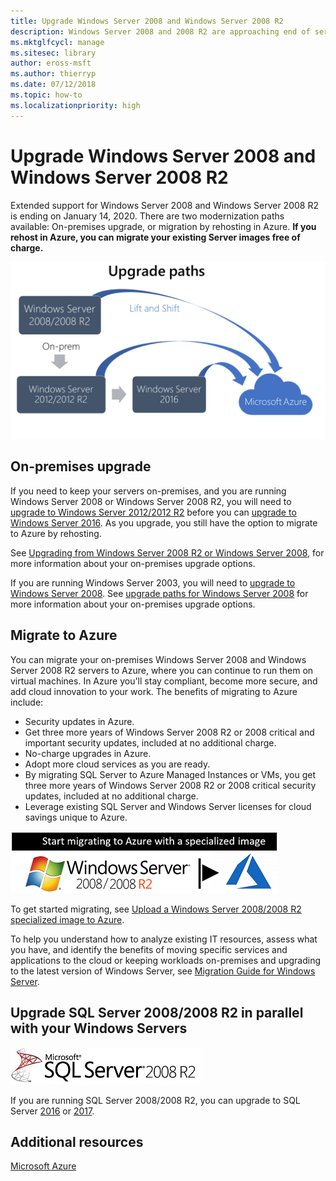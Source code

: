 ```yaml
---
title: Upgrade Windows Server 2008 and Windows Server 2008 R2
description: Windows Server 2008 and 2008 R2 are approaching end of service. Learn how to upgrade on-premises or rehost to Azure.
ms.mktglfcycl: manage
ms.sitesec: library
author: eross-msft
ms.author: thierryp
ms.date: 07/12/2018
ms.topic: how-to
ms.localizationpriority: high
---
```


# Upgrade Windows Server 2008 and Windows Server 2008 R2

Extended support for Windows Server 2008 and Windows Server 2008 R2 is ending on January 14, 2020. There are two modernization paths available: On-premises upgrade, or migration by rehosting in Azure. **If you rehost in Azure, you can migrate your existing Server images free of charge.**

![Flow chart describing upgrade paths from Windows Server 2008](media/WS08_upgrade_paths.png)


## On-premises upgrade
If you need to keep your servers on-premises, and you are running Windows Server 2008 or Windows Server 2008 R2, you will need to [upgrade to Windows Server 2012/2012 R2](installation-and-upgrade.md#upgrading-to-windows-server-2012-r2) before you can [upgrade to Windows Server 2016](installation-and-upgrade.md#upgrading-to-windows-server-2016). As you upgrade, you still have the option to migrate to Azure by rehosting.

See [Upgrading from Windows Server 2008 R2 or Windows Server 2008](installation-and-upgrade.md#upgrading-from-windows-server-2008-r2-or-windows-server-2008), for more information about your on-premises upgrade options.

If you are running Windows Server 2003, you will need to [upgrade to Windows Server 2008](/previous-versions/windows/it-pro/windows-server-2008-r2-and-2008/ff972408(v%3dws.10)). See [upgrade paths for Windows Server 2008](/previous-versions/windows/it-pro/windows-server-2008-r2-and-2008/dd979563(v=ws.10)) for more information about your on-premises upgrade options.


## Migrate to Azure
You can migrate your on-premises Windows Server 2008 and Windows Server 2008 R2 servers to Azure, where you can continue to run them on virtual machines. In Azure you'll stay compliant, become more secure, and add cloud innovation to your work. The benefits of migrating to Azure include:

- Security updates in Azure.
- Get three more years of Windows Server 2008 R2 or 2008 critical and important security updates, included at no additional charge.
- No-charge upgrades in Azure.
- Adopt more cloud services as you are ready.
- By migrating SQL Server to Azure Managed Instances or VMs, you get three more years of Windows Server 2008 R2 or 2008 critical security updates, included at no additional charge.
- Leverage existing SQL Server and Windows Server licenses for cloud savings unique to Azure.

[![Start migrating to Azure with a specialized image](./media/WS08-image-banner-small.png)](uploading-specialized-WS08-image-to-azure.md)

To get started migrating, see [Upload a Windows Server 2008/2008 R2 specialized image to Azure](uploading-specialized-WS08-image-to-azure.md).

To help you understand how to analyze existing IT resources, assess what you have, and identify the benefits of moving specific services and applications to the cloud or keeping workloads on-premises and upgrading to the latest version of Windows Server, see [Migration Guide for Windows Server](https://go.microsoft.com/fwlink/?linkid=872689).

## Upgrade SQL Server 2008/2008 R2 in parallel with your Windows Servers

![SQL Server logo](media/sqlr2.jpg)

If you are running SQL Server 2008/2008 R2, you can upgrade to SQL Server [2016](/sql/sql-server/sql-server-technical-documentation?view=sql-server-2016&preserve-view=true) or [2017](/sql/sql-server/sql-server-technical-documentation?view=sql-server-2017&preserve-view=true).


## Additional resources
[Microsoft Azure](/azure/#pivot=products)
